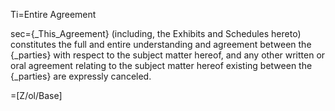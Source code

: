 Ti=Entire Agreement

sec={_This_Agreement} (including, the Exhibits and Schedules hereto) constitutes the full and entire understanding and agreement between the {_parties} with respect to the subject matter hereof, and any other written or oral agreement relating to the subject matter hereof existing between the {_parties} are expressly canceled.

=[Z/ol/Base]
